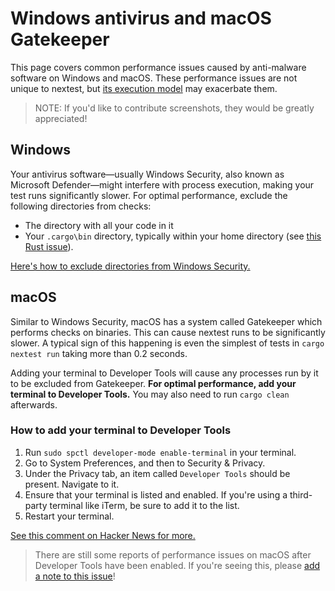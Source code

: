 # Windows antivirus and macOS Gatekeeper

This page covers common performance issues caused by anti-malware software on Windows and macOS. These performance issues are not unique to nextest, but [its execution model](how-it-works.md) may exacerbate them.

> NOTE: If you'd like to contribute screenshots, they would be greatly appreciated!

## Windows

Your antivirus software—usually Windows Security, also known as Microsoft Defender—might interfere with process execution, making your test runs significantly slower. For optimal performance, exclude the following directories from checks:
* The directory with all your code in it
* Your `.cargo\bin` directory, typically within your home directory (see [this Rust issue](https://github.com/rust-lang/cargo/issues/5028)).

[Here's how to exclude directories from Windows Security.](https://support.microsoft.com/en-us/windows/add-an-exclusion-to-windows-security-811816c0-4dfd-af4a-47e4-c301afe13b26)

## macOS

Similar to Windows Security, macOS has a system called Gatekeeper which performs checks on binaries. This can cause nextest runs to be significantly slower. A typical sign of this happening is even the simplest of tests in `cargo nextest run` taking more than 0.2 seconds.

Adding your terminal to Developer Tools will cause any processes run by it to be excluded from Gatekeeper. **For optimal performance, add your terminal to Developer Tools.** You may also need to run `cargo clean` afterwards.

### How to add your terminal to Developer Tools

1. Run `sudo spctl developer-mode enable-terminal` in your terminal.
2. Go to System Preferences, and then to Security & Privacy.
3. Under the Privacy tab, an item called `Developer Tools` should be present. Navigate to it.
4. Ensure that your terminal is listed and enabled. If you're using a third-party terminal like iTerm, be sure to add it to the list.
5. Restart your terminal.

[See this comment on Hacker News for more.](https://news.ycombinator.com/item?id=24394150)

> There are still some reports of performance issues on macOS after Developer Tools have been enabled. If you're seeing this, please [add a note to this issue](https://github.com/nextest-rs/nextest/issues/63)!
